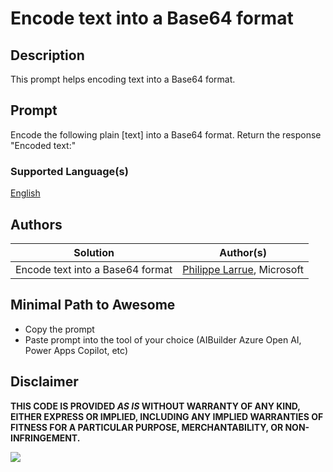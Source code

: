 # Encode text into a Base64 format

## Description

This prompt helps encoding text into a Base64 format.

## Prompt

Encode the following plain [text] into a Base64 format. Return the response "Encoded text:" 

### Supported Language(s)

[English](./en-us/prompt.md)

## Authors

Solution|Author(s)
--------|---------
Encode text into a Base64 format | [Philippe Larrue](https://github.com/Phil-cmd), Microsoft

## Minimal Path to Awesome

* Copy the prompt
* Paste prompt into the tool of your choice (AIBuilder Azure Open AI, Power Apps Copilot, etc)

## Disclaimer

**THIS CODE IS PROVIDED *AS IS* WITHOUT WARRANTY OF ANY KIND, EITHER EXPRESS OR IMPLIED, INCLUDING ANY IMPLIED WARRANTIES OF FITNESS FOR A PARTICULAR PURPOSE, MERCHANTABILITY, OR NON-INFRINGEMENT.**

<img src="https://m365-visitor-stats.azurewebsites.net/powerplatform-prompts/samples/ai-builder/encode-text-into-a-base64-format" aria-hidden="true" />
